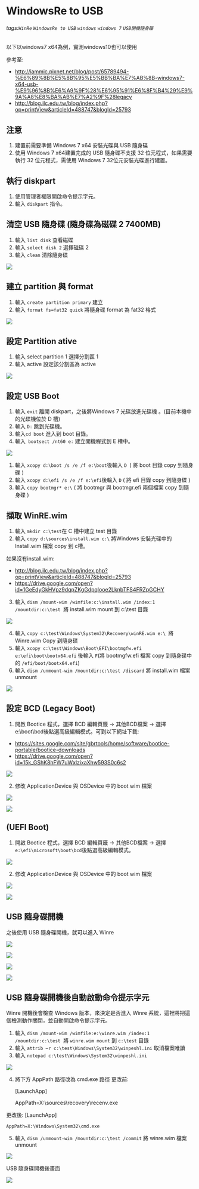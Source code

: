 # WindowsRe to USB
###### tags:`WinRe` `WindowsRe to USB` `windows` `windows 7` `USB開機隨身碟`
以下以windows7 x64為例，實測windows10也可以使用

參考至:
 - http://iammic.pixnet.net/blog/post/65789494-%E6%89%8B%E5%8B%95%E5%BB%BA%E7%AB%8B-windows7-x64-usb-%E9%96%8B%E6%A9%9F%28%E6%95%91%E6%8F%B4%29%E9%9A%A8%E8%BA%AB%E7%A2%9F%28legacy
  - http://blog.ilc.edu.tw/blog/index.php?op=printView&articleId=488747&blogId=25793

## 注意

1.  建置前需要準備 Windows 7 x64 安裝光碟與 USB 隨身碟
2.  使用 Windows 7 x64建置完成的 USB 隨身碟不支援 32 位元程式，如果需要執行 32 位元程式，需使用 Windows 7 32位元安裝光碟進行建置。

## 執行 diskpart

1.  使用管理者權限開啟命令提示字元。
2.  輸入 `diskpart` 指令。

## 清空 USB 隨身碟 (隨身碟為磁碟 2 7400MB)

1.  輸入 `list disk` 查看磁碟
2.  輸入 `select disk 2` 選擇磁碟 2
3.  輸入 `clean` 清除隨身碟

![](https://lh6.googleusercontent.com/Ut5s9N3mULsGLhIqI_3e-VJrwYPRnAflOWOQ67CdErApqmUgRLbQ_d8TvbjM722OVntHQXdnxrayIUDSa_1HuBjSMbgV9P56F8deVCkXToaOSpZQonu6olU4GH8V5T1sFB05cH1R)

## 建立 partition 與 format

1.  輸入 `create partition primary` 建立
2.  輸入 `format fs=fat32 quick` 將隨身碟 format 為 fat32 格式



![](https://lh4.googleusercontent.com/X5eIZYExS8PR7HVw7nGSmogfkxjE_n9imkTDWBRHo9kfbHkG3gFbiw3-prVXxbf0qqb5ThJLAb_kZpwVbyDZil9KA2F_Hq9-hQ6O2WDbQcTOU2SLI-9YZ8czWMWCntCrdHVJAMw1)

## 設定 Partition ative

1.  輸入 select partition 1 選擇分割區 1
2.  輸入 active 設定該分割區為 active


![](https://lh5.googleusercontent.com/PeF-5wDuaCLWgDfKR82dI6h9A6fea9upYHm78iuPcgEUaRbBLK9KRU-JpLgu68TnSUPIfObDB0GUKRetSAxHcJXB3tyB3ByUroxGVH84KQ-GMnpnuoGssxxCCekxLW3BGJB7Ndey)

## 設定 USB Boot

1.  輸入 `exit` 離開 diskpart，之後將Windows 7 光碟放進光碟機 。(目前本機中的光碟機位於 D 槽)
2.  輸入 `D:` 跳到光碟機。
3. 輸入`cd boot` 進入到 boot 目錄。
4. 輸入` bootsect /nt60 e:` 建立開機程式到 E 槽中。


![](https://lh3.googleusercontent.com/2XR9WxMAflRcfE6qjmC2WmgpVRwilkbzXi5CIWaYXOoH0_SLCF2gXk5JXcObIRiK7i_M8brGP-HrshWq1Noaymiu601s2rrgEpN-naKhtqKB2oMMpmQWH3NUnxvUrAH1yUzfGA5-)



1.  輸入 `xcopy d:\boot /s /e /f e:\boot`後輸入 `D `( 將 boot 目錄 copy 到隨身碟 )
2.  輸入 `xcopy d:\efi /s /e /f e:\efi`後輸入 `D` ( 將 efi 目錄 copy 到隨身碟 )
3.  輸入 `copy bootmgr* e:\` ( 將 bootmgr 與 bootmgr.efi 兩個檔案 copy 到隨身碟 )

## 擷取 WinRE.wim

1.  輸入 `mkdir c:\test`在 C 槽中建立 test 目錄
2.  輸入 `copy d:\sources\install.wim c:\` 將Windows 安裝光碟中的 Install.wim 檔案 copy 到 c槽。

如果沒有install.wim:

 - http://blog.ilc.edu.tw/blog/index.php?op=printView&articleId=488747&blogId=25793
 - https://drive.google.com/open?id=1GeEdyGkHVpz9dqpZKgGdpqlooe2LknbTFS4FRZpGCHY

3.  輸入 `dism /mount-wim /wimfile:c:\install.wim /index:1 /mountdir:c:\test`  將 install.wim mount 到 c:\test 目錄



![](https://lh4.googleusercontent.com/MtRAzhYsgzcb4pv2edHpGbvYJL-eCX4gORz2Bb7jmvA2D-8Bab1g1dw4oy7AoG871M1PXQRfmILeZsgB9X-hmtTjq3hUT0gg7achetZ7LiI5BAUH_Ttnw0kdWOud5hy3VrvHp6i6)



4.  輸入 `copy c:\test\Windows\System32\Recovery\winRE.wim e:\ `將 Winre.wim Copy 到隨身碟
5.  輸入 `xcopy c:\test\Windows\Boot\EFI\bootmgfw.efi e:\efi\boot\bootx64.efi` 後輸入 `F`(將 bootmgfw.efi 檔案 copy 到隨身碟中的 `/efi/boot/bootx64.efi`)
6.  輸入 `dism /unmount-wim /mountdir:c:\test /discard` 將 install.wim 檔案 unmount



![](https://lh3.googleusercontent.com/SiSEwrjdfplIy_rOlKhLdH_sumWtxH1PXHOlKjV-4kphg94twEZ9RbpOo2LzDAdVFpicWy_whPfaxUPUso8qNYCPl4rj_bCsY1Fa-voW-u2ihtXu5xpzaReRCPNVzGCWjtlYEV4t)

## 設定 BCD (Legacy Boot)

1.  開啟 Bootice 程式，選擇 BCD 編輯頁籤 -> 其他BCD檔案 -> 選擇 e:\boot\bcd後點選高級編輯模式。可到以下網址下載:

 - https://sites.google.com/site/gbrtools/home/software/bootice-portable/bootice-downloads
 - https://drive.google.com/open?id=15k_GShK8hFW7uWxlzixaXhw593S0c6s2

![](https://lh4.googleusercontent.com/oKfwMKl7DOoNQHC9UNjVrItj-pxRc3I_UEX3Vv6FXEDbpvBlev8l-vt92EOCghyfSDdq13y-bIIbUZIQxhR4NS0kxBYKjh_MHxCXjTvHWA8W6ETq_r94f2QXbRLObl6ood-JgirM)



2.  修改 ApplicationDevice 與 OSDevice 中的 boot wim 檔案

![](https://lh3.googleusercontent.com/mAMmVbVYHj671Ina5CM-qVa7MDjrpiE0b30UDenTs3GLevLyvebco7NY1IqBbKT8kerDpm5knj-9c3nb2lXKyo6kNEX_WHL3MbTG_jEngvKIWSz7QVbwDEBvvouLdPA5zP4GuI2z)

![](https://lh4.googleusercontent.com/xu6lTpcfiNV64SRNx9NJCDzjidSSltHq17TuGtaHA0Nemm3gjZi3DyoAgy9UXR21s_FlD4IiExd3QjIPLM7ui4Y61vKQACcP_M64XoPxB5ON4o868KDPfFVUuGU_s07a5x8GN502)

## (UEFI Boot)

1.  開啟 Bootice 程式，選擇 BCD 編輯頁籤 -> 其他BCD檔案 -> 選擇 `e:\efi\microsoft\boot\bcd`後點選高級編輯模式。

![](https://lh6.googleusercontent.com/cDHPnA40aV4999ufjseNmVuB-5yQn4Xrd2nHOvkQNC6BOQ7wYsg8CNlIVR2ujkKDb6nU06xX1TPNluzVUwkvXNjPwmG_95_kLHNXGQ4zVTSox9XYkN9DczZ5CyonIaX_NtvPZa4e)

2.  修改 ApplicationDevice 與 OSDevice 中的 boot wim 檔案

![](https://lh4.googleusercontent.com/T365XkijxK793L1L_PM_OPD-TEwWMsSawR-yYYGeiqAhzv2nVqqq5t8xewlD24KdS2SXflkiInhUqkfqgfNtTC_WwKRWfD9AIZeD9XnvlliJfAUmGYCHES-xJ6hg369ydhuRdbbG)



![](https://lh3.googleusercontent.com/Asmday1bczUdI7TYrKeK8y27UWyXIA4azCLvujRZ_MZlUrdwnpivV3QuICvslnFru-0gq9p-i05_BAkLUIz4nxBxFrj8brHRvoCKYCcQ250WXX4UDXJ0i_Rpbd6Lqed7JuAjfiCm)

## USB 隨身碟開機

之後使用 USB 隨身碟開機，就可以進入 Winre

![](https://lh4.googleusercontent.com/lcc0mNOEeH44e1W6EshYdfTWgg3ahj1VIq6qxjzWmw9s2gyiG1bzjdLrgqUPxzNlMoSHR2bxgKO5LYUsrnArb0fG_afReoTiOJtFLoiJJ9Orz5l6VA970omxYf_dtulXHi-hcrQN)

![](https://lh4.googleusercontent.com/pL4QqaWYWMznJvazXLoc2kSxCGCQ0b4oYX52RBjQvFXaWA4aC6gH1xmF3LaEV5JYFgI0Ps-0XPmDzCgkInDWDbfKQ4_ETOmZJcivuwHoqcR_XWFRbqc7huTVMG4UoH5IyCanaEqc)

![](https://lh5.googleusercontent.com/XoQZVl2VU9EmxltXWdGRiwGx39GaG1N9trlcZM9yLT-Wgvxm6knLb_WFVxE07mwOdlkI-USsA3G4RgPaNoe3syxzNaAyRrPbZ9XONOVXpUtIP46uSbLgnE2VtsG4mxElr_RLA1my)



![](https://lh4.googleusercontent.com/ygXgUH-nfkkZuCnjziG9vQndXlbcjtyj9cMmFdLkADC5mQWhLgPC-ChbZ2fLYva8OniTm9E9YDxgn4-s92QJVcFfzhk7CzHc-RAy5r5aGNmJkA-IAceGKQOezPrw5DZ__7_l8epd)

## USB 隨身碟開機後自動啟動命令提示字元

Winre 開機後會檢查 Windows 版本，來決定是否進入 Winre 系統，這裡將把這個檢測動作關閉，並自動開啟命令提示字元。



1.  輸入 `dism /mount-wim /wimfile:e:\winre.wim /index:1 /mountdir:c:\test`  將 `winre.wim mount` 到 `c:\test` 目錄
2.  輸入 `attrib –r c:\test\Windows\System32\winpeshl.ini` 取消檔案唯讀
3.  輸入 `notepad c:\test\Windows\System32\winpeshl.ini`

![](https://lh6.googleusercontent.com/pM5hSwN2lMRlSiuM86VJREsDQ9KmQlyvmxh7oF4E0Clf0lPk5boVfyr2A9Zg4dy6a0Xxuvlp_8GlVKfXxLN_deEzMUDaxWD6qx3FbkkqfpGfcwxgYfQpy9x2s5pqPgizhWl06YiX)

4.  將下方 AppPath 路徑改為 cmd.exe 路徑
更改前: 

    [LaunchApp]

    AppPath=X:\sources\recovery\recenv.exe

更改後: 
    [LaunchApp]

    AppPath=X:\Windows\System32\cmd.exe

5.  輸入 `dism /unmount-wim /mountdir:c:\test /commit` 將 winre.wim 檔案 unmount



![](https://lh5.googleusercontent.com/cB4k29VgDyj2xOUhxCu0EO7Q9VkfP4jMiZx8MDvM-gGPGZ6S6j_jEZK95our9YGdIrXeoTB3AH4-twtyUVOMsxOLWDlPIE-QwEVTfHmSRnmmsWGA1IjHBCLdrADSoT26MfWN5eO-)



USB 隨身碟開機後畫面



![](https://lh6.googleusercontent.com/b-wfdiwiSc2v0-lI_OLcmZVWq803HL9Hvg4EfXjBeM02nK_mnNB7LS8KjQbZ9-B5fVhlyRdgONrUSHsTU76GD6KA0SnaDWThkUWgHkC1-b-duKsYz1ZhLQcK4cnzss8q43ihM3tc)